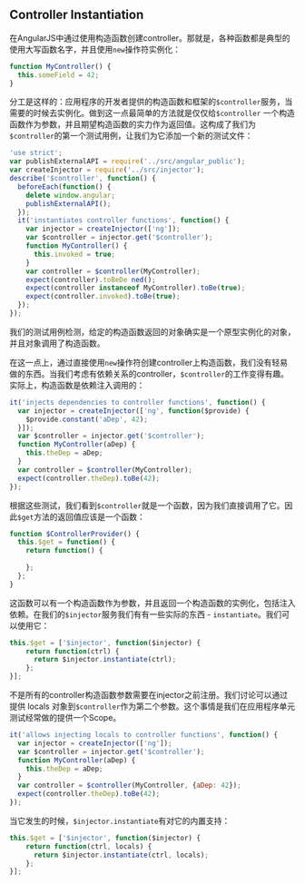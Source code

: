 ## Controller Instantiation
在AngularJS中通过使用构造函数创建controller。那就是，各种函数都是典型的使用大写函数名字，并且使用`new`操作符实例化：
```js
function MyController() {
  this.someField = 42;
}
```
分工是这样的：应用程序的开发者提供的构造函数和框架的`$controller`服务，当需要的时候去实例化。做到这一点最简单的方法就是仅仅给`$controller`
一个构造函数作为参数，并且期望构造函数的实力作为返回值。这构成了我们为`$controller`的第一个测试用例，让我们为它添加一个新的测试文件：
```js
'use strict';
var publishExternalAPI = require('../src/angular_public');
var createInjector = require('../src/injector');
describe('$controller', function() {
  beforeEach(function() {
    delete window.angular;
    publishExternalAPI();
  });
  it('instantiates controller functions', function() {
    var injector = createInjector(['ng']);
    var $controller = injector.get('$controller');
    function MyController() {
      this.invoked = true;
    }
    var controller = $controller(MyController);
    expect(controller).toBeDe ned();
    expect(controller instanceof MyController).toBe(true);
    expect(controller.invoked).toBe(true);
  }); 
});
```
我们的测试用例检测，给定的构造函数返回的对象确实是一个原型实例化的对象，并且对象调用了构造函数。

在这一点上，通过直接使用`new`操作符创建controller上构造函数，我们没有轻易做的东西。当我们考虑有依赖关系的controller，`$controller`的工作变得有趣。
实际上，构造函数是依赖注入调用的：
```js
it('injects dependencies to controller functions', function() {
  var injector = createInjector(['ng', function($provide) {
    $provide.constant('aDep', 42);
  }]);
  var $controller = injector.get('$controller');
  function MyController(aDep) {
    this.theDep = aDep;
  }
  var controller = $controller(MyController);
  expect(controller.theDep).toBe(42);
});
```
根据这些测试，我们看到`$controller`就是一个函数，因为我们直接调用了它。因此`$get`方法的返回值应该是一个函数：
```js
function $ControllerProvider() {
  this.$get = function() {
    return function() {
  
    };
  }; 
}
```
这函数可以有一个构造函数作为参数，并且返回一个构造函数的实例化，包括注入依赖。在我们的`$injector`服务我们有有一些实际的东西 - `instantiate`。我们可以使用它：
```js
this.$get = ['$injector', function($injector) {
    return function(ctrl) {
      return $injector.instantiate(ctrl);
    };
}];
```
不是所有的controller构造函数参数需要在injector之前注册。我们讨论可以通过提供 locals 对象到`$controller`作为第二个参数。这个事情是我们在应用程序单元测试经常做的提供一个Scope。
```js
it('allows injecting locals to controller functions', function() {
  var injector = createInjector(['ng']);
  var $controller = injector.get('$controller');
  function MyController(aDep) {
    this.theDep = aDep;
  }
  var controller = $controller(MyController, {aDep: 42});
  expect(controller.theDep).toBe(42);
});
```
当它发生的时候，`$injector.instantiate`有对它的内置支持：
```js
this.$get = ['$injector', function($injector) {
    return function(ctrl, locals) {
      return $injector.instantiate(ctrl, locals);
    }; 
}];
```